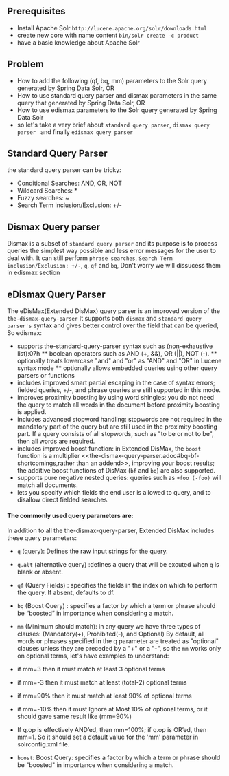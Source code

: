 
## Prerequisites

* Install Apache Solr `http://lucene.apache.org/solr/downloads.html`
* create new core with name content `bin/solr create -c product`
* have a basic knowledge about Apache Solr 

## Problem
* How to add the following (qf, bq, mm) parameters to the Solr query generated by Spring Data Solr, OR 
* How to use standard query parser and dismax parameters in the same query that  generated by Spring Data Solr, OR
* How to use edismax parameters to the Solr query generated by Spring Data Solr
* so let's take a very brief about `standard query parser`, `dismax query parser ` and finally `edismax query parser `

## Standard Query Parser
the standard query parser can be tricky:
* Conditional Searches: AND, OR, NOT
* Wildcard Searches: *
* Fuzzy searches: ~
* Search Term inclusion/Exclusion: +/-

## Dismax Query parser
Dismax is a subset of `standard query parser` and its purpose is to process queries the simplest way possible and less error messages for the user to deal with.
It can still perform `phrase searches`, `Search Term inclusion/Exclusion: +/-`, `q`, `qf` and `bq`, Don't worry we will dissucess them in edismax section

## eDismax Query Parser

The eDisMax(Extended DisMax) query parser is an improved version of the `the-dismax-query-parser`
It supports both `dismax` and `standard query parser's` syntax and gives better control over the field that can be queried, So edismax:

* supports the-standard-query-parser syntax such as (non-exhaustive list):07h
** boolean operators such as AND (+, &&), OR (||), NOT (-).
** optionally treats lowercase "and" and "or" as "AND" and "OR" in Lucene syntax mode
** optionally allows embedded queries using other query parsers or functions
* includes improved smart partial escaping in the case of syntax errors; fielded queries, +/-, and phrase queries are still supported in this mode.
* improves proximity boosting by using word shingles; you do not need the query to match all words in the document before proximity boosting is applied.
* includes advanced stopword handling: stopwords are not required in the mandatory part of the query but are still used in the proximity boosting part. If a query consists of all stopwords, such as "to be or not to be", then all words are required.
* includes improved boost function: in Extended DisMax, the `boost` function is a multiplier <<the-dismax-query-parser.adoc#bq-bf-shortcomings,rather than an addend>>, improving your boost results; the additive boost functions of DisMax (`bf` and `bq`) are also supported.
* supports pure negative nested queries: queries such as `+foo (-foo)` will match all documents.
* lets you specify which fields the end user is allowed to query, and to disallow direct fielded searches.

#### The commonly used query parameters are:

In addition to all the the-dismax-query-parser, Extended DisMax includes these query parameters:

* `q` (query): Defines the raw input strings for the query.
* `q.alt` (alternative query) :defines a query that will be excuted when `q` is blank or absent.
* `qf` (Query Fields) : specifies the fields in the index on which to perform the query. If absent, defaults to df.
* `bq` (Boost Query) : specifies a factor by which a term or phrase should be “boosted” in importance when
considering a match.
* `mm` (Minimum should match): in any query we have  three types of clauses: (Mandatory(+), Prohibited(-), and Optional)
By default, all words or phrases specified in the q parameter are treated as "optional" clauses unless they are preceded by a "+" or a "-",
so the `mm` works only on optional terms, let's have examples to understand: 
* if mm=3    then it must match at least 3 optional terms 
* if mm=-3   then it must match at least (total-2) optional terms
* if mm=90%  then it must match at least 90% of optional terms
* if mm=-10% then it must Ignore at Most 10% of optional terms, or it should gave same result like (mm=90%)
* If q.op is effectively AND’ed, then mm=100%; if q.op is OR’ed, then mm=1. 
So it should set a default value for the 'mm' parameter in solrconfig.xml file.

* `boost`: Boost Query: specifies a factor by which a term or phrase should be "boosted" in importance when considering a match.
